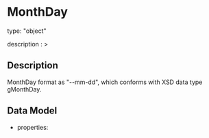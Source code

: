 # MonthDay
type: "object"
description : >
## Description
MonthDay format as "--mm-dd", which conforms with XSD data type gMonthDay.

## Data Model
  - properties:
